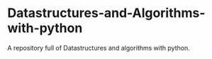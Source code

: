 # Datastructures-and-Algorithms-with-python
A repository full of Datastructures and algorithms with python.
